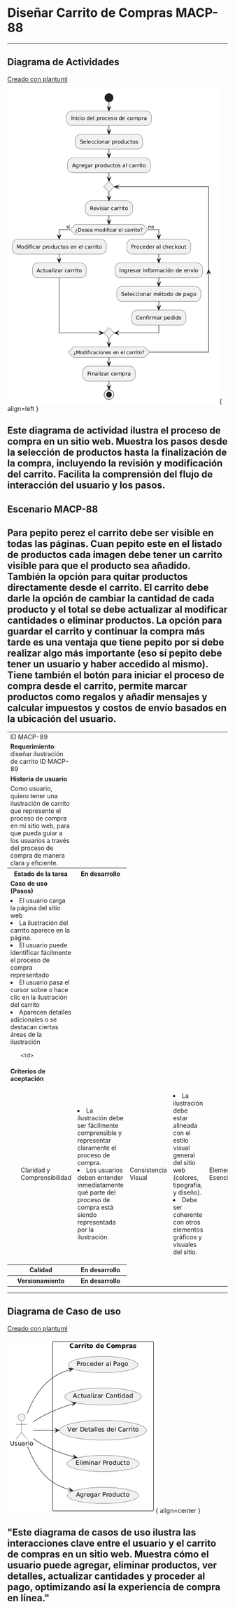 # Diseñar Carrito de Compras MACP-88

------
## Diagrama de Actividades
[Creado con plantuml](https://plantuml.com/es/)

![Image title](./assets/images/DiagramaActividades/MACP-89.png){ align=left }

Este diagrama de actividad ilustra el proceso de compra en un sitio web. Muestra los pasos desde la selección de productos hasta la finalización de la compra, incluyendo la revisión y modificación del carrito. Facilita la comprensión del flujo de interacción del usuario y los pasos.
---

## Escenario MACP-88
Para pepito perez el carrito debe ser visible en todas las páginas. Cuan pepito este en el listado de productos cada imagen debe tener un carrito visible para que el producto sea añadido. También la opción para quitar productos directamente desde el carrito. El carrito debe darle la opción de cambiar la cantidad de cada producto y el total se debe actualizar al modificar cantidades o eliminar productos. La opción para guardar el carrito y continuar la compra más tarde es una ventaja que tiene pepito por si debe realizar algo más importante (eso sí pepito debe tener un usuario y haber accedido al mismo). Tiene también el botón para iniciar el proceso de compra desde el carrito, permite marcar productos como regalos y añadir mensajes y calcular impuestos y costos de envío basados en la ubicación del usuario.
---




<table id="customers">
  <tr class="idtext principal">
    <td>ID MACP-89</td>
  </tr>
  <tr class="single text">
    <td><strong>Requerimiento</strong>: diseñar ilustración de carrito ID MACP-89</td>
  </tr>
  <tr class="single gray">
    <td><strong>Historia de usuario</strong></td>
  </tr>
  <tr class="single text">
    <td>Como usuario, quiero tener una ilustración de carrito que represente el proceso de compra en mi sitio web, para que pueda guiar a los usuarios a través del proceso de compra de manera clara y eficiente.</td>
  </tr>
  <tr class="duo">
    <th class="gray"><strong>Estado de la tarea</strong></th>
    <th>En desarrollo</th>
  </tr>
  <tr class="single gray">
    <td><strong>Caso de uso (Pasos)</strong></td>
  </tr>
  <tr class="single text">
       <td>
         </ol>
      <li>El usuario carga la página del sitio web</li>
      <li>La ilustración del carrito aparece en la página.</li>
      <li>El usuario puede identificar fácilmente el proceso de compra representado</li>
      <li>El usuario pasa el cursor sobre o hace clic en la ilustración del carrito</li>
      <li>Aparecen detalles adicionales o se destacan ciertas áreas de la ilustración</li>
        <ol>
  
    <td>
  </tr>
  <tr class="single gray">
    <td><strong>Criterios de aceptación</strong></td>
  </tr>
  <tr class="single text">
    <td>
        <ol>
Claridad y Comprensibilidad<td>
<li>La ilustración debe ser fácilmente comprensible y representar claramente el proceso de compra.
<li>Los usuarios deben entender inmediatamente qué parte del proceso de compra está siendo representada por la ilustración.
<td>
Consistencia Visual<td>
<li>La ilustración debe estar alineada con el estilo visual general del sitio web (colores, tipografía, y diseño).
<li>Debe ser coherente con otros elementos gráficos y visuales del sitio.
<td>
Elementos Esenciales<td>
<li>Debe incluir los elementos clave del proceso de compra, como el carrito de compras, productos, y etapas del proceso (por ejemplo, selección, revisión, pago).
<li>Los elementos deben estar claramente diferenciados y etiquetados si es necesario.
<td>
Adaptabilidad<td>
<li>La ilustración debe ser adaptable a diferentes tamaños y resoluciones de pantalla (es decir, debe ser responsiva).
<li>Debe ser clara y legible tanto en dispositivos móviles como en pantallas de escritorio.
<td>
Interactividad (si aplica)<td>
<li>Si la ilustración es interactiva, los elementos interactivos deben responder adecuadamente a las acciones del usuario (por ejemplo, cambios de color al pasar el cursor sobre ellos).
<li>Debe haber retroalimentación visual clara para las interacciones del usuario.
<td>
Accesibilidad<td>
<li>La ilustración debe ser accesible para usuarios con discapacidades, por ejemplo, mediante el uso de descripciones alternativas o texto explicativo si es necesario.
<td>
Carga de la Página<td>
<li>La ilustración no debe afectar negativamente el tiempo de carga de la página. Debe estar optimizada para la web.
        </ol>
    </td>
  </tr>
 <tr class="duo">
    <th class="gray"><strong>Calidad</strong></th>
    <th>En desarrollo</th>
  </tr>
  <tr class="duo">
    <th class="gray"><strong>Versionamiento</strong></th>
    <th>En desarrollo</th>
  </tr>
</table>



---
## Diagrama de Caso de uso
[Creado con plantuml](https://plantuml.com/es/)

![Image title](./assets/images/CasosDeUso/MACP-89.png){ align=center }

"Este diagrama de casos de uso ilustra las interacciones clave entre el usuario y el carrito de compras en un sitio web. Muestra cómo el usuario puede agregar, eliminar productos, ver detalles, actualizar cantidades y proceder al pago, optimizando así la experiencia de compra en línea."
---
